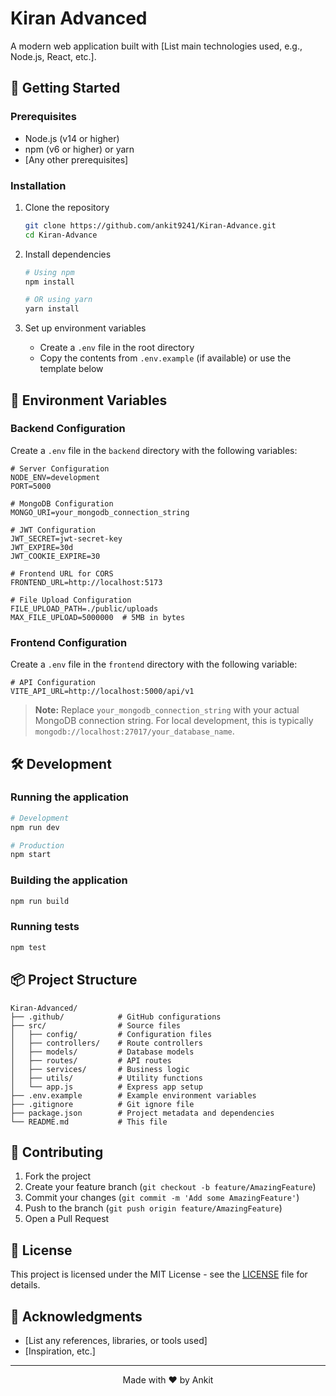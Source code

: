# Kiran Advanced

A modern web application built with [List main technologies used, e.g., Node.js, React, etc.].

## 🚀 Getting Started

### Prerequisites

- Node.js (v14 or higher)
- npm (v6 or higher) or yarn
- [Any other prerequisites]

### Installation

1. Clone the repository
   ```bash
   git clone https://github.com/ankit9241/Kiran-Advance.git
   cd Kiran-Advance
   ```

2. Install dependencies
   ```bash
   # Using npm
   npm install
   
   # OR using yarn
   yarn install
   ```

3. Set up environment variables
   - Create a `.env` file in the root directory
   - Copy the contents from `.env.example` (if available) or use the template below

## 🔧 Environment Variables

### Backend Configuration
Create a `.env` file in the `backend` directory with the following variables:

```env
# Server Configuration
NODE_ENV=development
PORT=5000

# MongoDB Configuration
MONGO_URI=your_mongodb_connection_string

# JWT Configuration
JWT_SECRET=jwt-secret-key
JWT_EXPIRE=30d
JWT_COOKIE_EXPIRE=30

# Frontend URL for CORS
FRONTEND_URL=http://localhost:5173

# File Upload Configuration
FILE_UPLOAD_PATH=./public/uploads
MAX_FILE_UPLOAD=5000000  # 5MB in bytes
```

### Frontend Configuration
Create a `.env` file in the `frontend` directory with the following variable:

```env
# API Configuration
VITE_API_URL=http://localhost:5000/api/v1
```

> **Note:** Replace `your_mongodb_connection_string` with your actual MongoDB connection string. For local development, this is typically `mongodb://localhost:27017/your_database_name`.


## 🛠 Development

### Running the application

```bash
# Development
npm run dev

# Production
npm start
```

### Building the application

```bash
npm run build
```

### Running tests

```bash
npm test
```

## 📦 Project Structure

```
Kiran-Advanced/
├── .github/            # GitHub configurations
├── src/                # Source files
│   ├── config/         # Configuration files
│   ├── controllers/    # Route controllers
│   ├── models/         # Database models
│   ├── routes/         # API routes
│   ├── services/       # Business logic
│   ├── utils/          # Utility functions
│   └── app.js          # Express app setup
├── .env.example        # Example environment variables
├── .gitignore          # Git ignore file
├── package.json        # Project metadata and dependencies
└── README.md           # This file
```

## 🤝 Contributing

1. Fork the project
2. Create your feature branch (`git checkout -b feature/AmazingFeature`)
3. Commit your changes (`git commit -m 'Add some AmazingFeature'`)
4. Push to the branch (`git push origin feature/AmazingFeature`)
5. Open a Pull Request

## 📄 License

This project is licensed under the MIT License - see the [LICENSE](LICENSE) file for details.

## 🙏 Acknowledgments

- [List any references, libraries, or tools used]
- [Inspiration, etc.]

---

<div align="center">
  Made with ❤️ by Ankit
</div>
